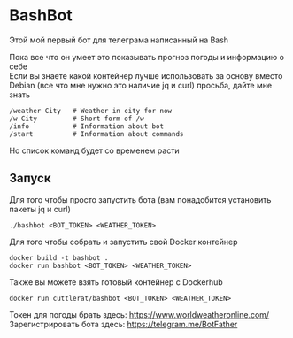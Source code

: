 # BashBot

Этой мой первый бот для телеграма написанный на Bash

Пока все что он умеет это показывать прогноз погоды и информацию о себе <br>
Если вы знаете какой контейнер лучше использовать за основу вместо Debian (все что мне нужно это наличие jq и curl) просьба, дайте мне знать

```
/weather City   # Weather in city for now
/w City         # Short form of /w
/info           # Information about bot
/start          # Information about commands
```

Но список команд будет со временем расти

## Запуск 

Для того чтобы просто запустить бота (вам понадобится установить пакеты jq и curl)

```
./bashbot <BOT_TOKEN> <WEATHER_TOKEN>
```

Для того чтобы собрать и запустить свой Docker контейнер

```
docker build -t bashbot .
docker run bashbot <BOT_TOKEN> <WEATHER_TOKEN>
```

Также вы можете взять готовый контейнер с Dockerhub

```
docker run cuttlerat/bashbot <BOT_TOKEN> <WEATHER_TOKEN>
```

Токен для погоды брать здесь: https://www.worldweatheronline.com/ <br>
Зарегистрировать бота здесь: https://telegram.me/BotFather
